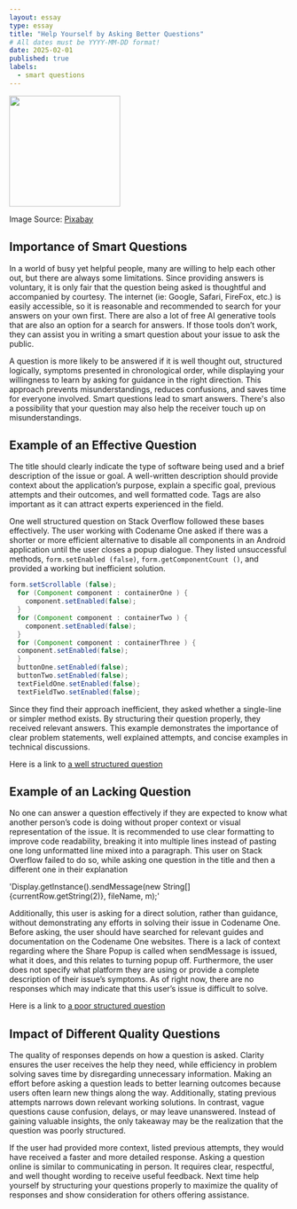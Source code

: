 ```yaml
---
layout: essay
type: essay
title: "Help Yourself by Asking Better Questions"
# All dates must be YYYY-MM-DD format!
date: 2025-02-01
published: true
labels:
  - smart questions
---
```


<img width="200px" class="rounded float-start pe-4" img src="../img/question.jpg">

Image Source: [Pixabay](https://pixabay.com/illustrations/question-question-mark-response-1015308/)

## Importance of Smart Questions
In a world of busy yet helpful people, many are willing to help each other out, but there are always some limitations. Since providing answers is voluntary, it is only fair that the question being asked is thoughtful and accompanied by courtesy. The internet (ie: Google, Safari, FireFox, etc.) is easily accessible, so it is reasonable and recommended to search for your answers on your own first. There are also a lot of free AI generative tools that  are also an option for a search for answers. If those tools don’t work, they can assist you in writing a smart question about your issue to ask the public.

A question is more likely to be answered if it is well thought out, structured logically, symptoms presented in chronological order, while displaying your willingness to learn by asking for guidance in the right direction. This approach prevents misunderstandings, reduces confusions, and saves time for everyone involved. Smart questions lead to smart answers. There's also a possibility that your question may also help the receiver touch up on misunderstandings. 

## Example of an Effective Question
The title should clearly indicate the type of software being used and a brief description of the issue or goal. A well-written description should provide context about the application’s purpose, explain a specific goal, previous attempts and their outcomes, and well formatted code. Tags are also important as it can attract experts experienced in the field. 

One well structured question on Stack Overflow followed these bases effectively. The user working with Codename One asked if there was a shorter or more efficient alternative to disable all components in an Android application until the user closes a popup dialogue. They listed unsuccessful methods, `form.setEnabled (false)`, `form.getComponentCount ()`, and provided a working but inefficient solution.

```java
form.setScrollable (false); 
  for (Component component : containerOne ) { 
    component.setEnabled(false); 
  } 
  for (Component component : containerTwo ) { 
    component.setEnabled(false); 
  } 
  for (Component component : containerThree ) { 
  component.setEnabled(false); 
  } 
  buttonOne.setEnabled(false); 
  buttonTwo.setEnabled(false); 
  textFieldOne.setEnabled(false); 
  textFieldTwo.setEnabled(false);
```

Since they find their approach inefficient, they asked whether a single-line or simpler method exists. By structuring their question properly, they received relevant answers. This example demonstrates the importance of clear problem statements, well explained attempts, and concise examples in technical discussions.

Here is a link to [a well structured question](
https://stackoverflow.com/questions/63981568/codename-one-get-and-disable-all-components-and-sub-components)

## Example of an Lacking Question
No one can answer a question effectively if they are expected to know what another person’s code is doing without proper context or visual representation of the issue. It is recommended to use clear formatting to improve code readability, breaking it into multiple lines instead of pasting one long unformatted line mixed into a paragraph. This user on Stack Overflow failed to do so, while asking one question in the title and then a different one in their explanation

'Display.getInstance().sendMessage(new String[] {currentRow.getString(2)}, fileName, m);'

Additionally, this user is asking for a direct solution, rather than guidance, without demonstrating any efforts in solving their issue in Codename One. Before asking, the user should have searched for relevant guides and documentation on the Codename One websites. There is a lack of context regarding where the Share Popup is called when sendMessage is issued, what it does, and this relates to turning popup off. Furthermore, the user does not specify what platform they are using or provide a complete description of their issue’s symptoms. As of right now, there are no responses which may indicate that this user’s issue is difficult to solve.

Here is a link to [a poor structured question](
https://stackoverflow.com/questions/79406055/can-someone-tell-me-where-the-share-popup-is-called-when-i-issue-sendmessage)


## Impact of Different Quality Questions
The quality of responses depends on how a question is asked. Clarity ensures the user receives the help they need, while efficiency in problem solving saves time by disregarding unnecessary information. Making an effort before asking a question leads to better learning outcomes because users often learn new things along the way. Additionally, stating previous attempts narrows down relevant working solutions. In contrast, vague questions cause confusion, delays, or may leave unanswered. Instead of gaining valuable insights, the only takeaway may be the realization that the question was poorly structured. 

If the user had provided more context, listed previous attempts, they would have received a faster and more detailed response. Asking a question online is similar to communicating in person. It requires clear, respectful, and well thought wording to receive useful feedback. Next time help yourself by structuring your questions properly to maximize the quality of responses and show consideration for others offering assistance.
